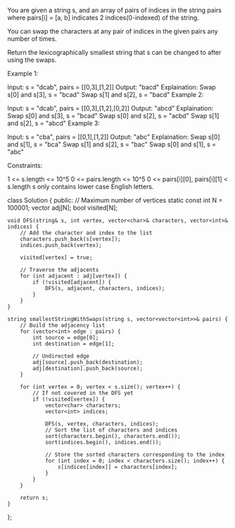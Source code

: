 You are given a string s, and an array of pairs of indices in the string pairs where pairs[i] = [a, b] indicates 2 indices(0-indexed) of the string.

You can swap the characters at any pair of indices in the given pairs any number of times.

Return the lexicographically smallest string that s can be changed to after using the swaps.

 

Example 1:

Input: s = "dcab", pairs = [[0,3],[1,2]]
Output: "bacd"
Explaination: 
Swap s[0] and s[3], s = "bcad"
Swap s[1] and s[2], s = "bacd"
Example 2:

Input: s = "dcab", pairs = [[0,3],[1,2],[0,2]]
Output: "abcd"
Explaination: 
Swap s[0] and s[3], s = "bcad"
Swap s[0] and s[2], s = "acbd"
Swap s[1] and s[2], s = "abcd"
Example 3:

Input: s = "cba", pairs = [[0,1],[1,2]]
Output: "abc"
Explaination: 
Swap s[0] and s[1], s = "bca"
Swap s[1] and s[2], s = "bac"
Swap s[0] and s[1], s = "abc"
 

Constraints:

1 <= s.length <= 10^5
0 <= pairs.length <= 10^5
0 <= pairs[i][0], pairs[i][1] < s.length
s only contains lower case English letters.



class Solution {
public:
    // Maximum number of vertices
    static const int N = 100001;
    vector<int> adj[N];
    bool visited[N];
    
    void DFS(string& s, int vertex, vector<char>& characters, vector<int>& indices) {
        // Add the character and index to the list
        characters.push_back(s[vertex]);
        indices.push_back(vertex);
        
        visited[vertex] = true;
        
        // Traverse the adjacents
        for (int adjacent : adj[vertex]) {
            if (!visited[adjacent]) {
                DFS(s, adjacent, characters, indices);
            }
        }
    }
    
    string smallestStringWithSwaps(string s, vector<vector<int>>& pairs) {
        // Build the adjacency list
        for (vector<int> edge : pairs) {
            int source = edge[0];
            int destination = edge[1];
            
            // Undirected edge
            adj[source].push_back(destination);
            adj[destination].push_back(source);
        }
        
        for (int vertex = 0; vertex < s.size(); vertex++) {
            // If not covered in the DFS yet
            if (!visited[vertex]) {
                vector<char> characters;
                vector<int> indices;
                
                DFS(s, vertex, characters, indices);
                // Sort the list of characters and indices
                sort(characters.begin(), characters.end());
                sort(indices.begin(), indices.end());

                // Store the sorted characters corresponding to the index
                for (int index = 0; index < characters.size(); index++) {
                    s[indices[index]] = characters[index];
                }
            }
        }
        
        return s;
    }
};